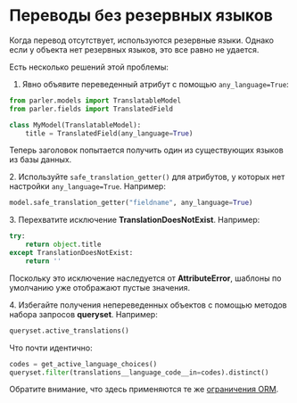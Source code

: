 # Переводы без резервных языков

Когда перевод отсутствует, используются резервные языки. Однако если у объекта нет резервных языков, это все равно не удается.

Есть несколько решений этой проблемы:

1. Явно объявите переведенный атрибут с помощью `any_language=True`:

```python
from parler.models import TranslatableModel
from parler.fields import TranslatedField

class MyModel(TranslatableModel):
    title = TranslatedField(any_language=True)
```

Теперь заголовок попытается получить один из существующих языков из базы данных.

2\. Используйте `safe_translation_getter()` для атрибутов, у которых нет настройки `any_language=True`. Например:

```python
model.safe_translation_getter("fieldname", any_language=True)
```

3\. Перехватите исключение **TranslationDoesNotExist**. Например:

```python
try:
    return object.title
except TranslationDoesNotExist:
    return ''
```

Поскольку это исключение наследуется от **AttributeError**, шаблоны по умолчанию уже отображают пустые значения.

4\. Избегайте получения непереведенных объектов с помощью методов набора запросов **queryset**. Например:

```python
queryset.active_translations()
```

Что почти идентично:

```python
codes = get_active_language_choices()
queryset.filter(translations__language_code__in=codes).distinct()
```

Обратите внимание, что здесь применяются те же [ограничения ORM](https://docs.djangoproject.com/en/dev/topics/db/queries/#spanning-multi-valued-relationships).
